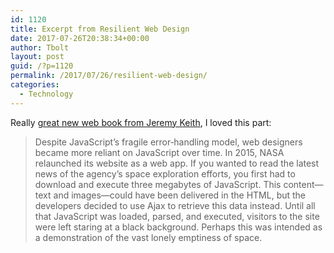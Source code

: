 ```yaml
---
id: 1120
title: Excerpt from Resilient Web Design
date: 2017-07-26T20:38:34+00:00
author: Tbolt
layout: post
guid: /?p=1120
permalink: /2017/07/26/resilient-web-design/
categories:
  - Technology
---
```

Really [great new web book from Jeremy Keith](https://resilientwebdesign.com), I loved this part:
>Despite JavaScript’s fragile error‐handling model, web designers became more reliant on JavaScript over time. In 2015, NASA relaunched its website as a web app. If you wanted to read the latest news of the agency’s space exploration efforts, you first had to download and execute three megabytes of JavaScript. This content—text and images—could have been delivered in the HTML, but the developers decided to use Ajax to retrieve this data instead. Until all that JavaScript was loaded, parsed, and executed, visitors to the site were left staring at a black background. Perhaps this was intended as a demonstration of the vast lonely emptiness of space.

